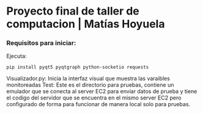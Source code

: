 # Proyecto final de taller de computacion | Matías Hoyuela
### Requisitos para iniciar:
Ejecuta:
```
pip install pyqt5 pyqtgraph python-socketio requests

```

Visualizador.py: Inicia la interfaz visual que muestra las varaibles monitoreadas
Test: Este es el directorio para pruebas, contiene un emulador que se conecta al server EC2 para enviar datos de prueba y tiene el codigo del servidor que se encuentra en el mismo server EC2 pero configurado de forma para funcionar de manera local solo para pruebas.
